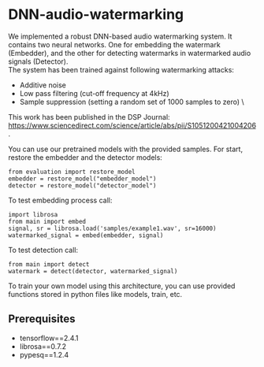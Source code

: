 # DNN-audio-watermarking
We implemented a robust DNN-based audio watermarking system. It contains two neural networks. One for embedding the watermark (Embedder), and the other for detecting watermarks in watermarked audio signals (Detector).\
The system has been trained against following watermarking attacks:
- Additive noise
- Low pass filtering (cut-off frequency at 4kHz)
- Sample suppression (setting a random set of 1000 samples to zero) \

This work has been published in the DSP Journal: https://www.sciencedirect.com/science/article/abs/pii/S1051200421004206.

You can use our pretrained models with the provided samples.
For start, restore the embedder and the detector models:
```
from evaluation import restore_model
embedder = restore_model("embedder_model")
detector = restore_model("detector_model")
```
To test embedding process call:
```
import librosa
from main import embed
signal, sr = librosa.load('samples/example1.wav', sr=16000)
watermarked_signal = embed(embedder, signal)
```
To test detection call:
```
from main import detect
watermark = detect(detector, watermarked_signal)
```
To train your own model using this architecture, you can use provided functions stored in python files like models, train, etc.
## Prerequisites
- tensorflow==2.4.1
- librosa==0.7.2
- pypesq==1.2.4
